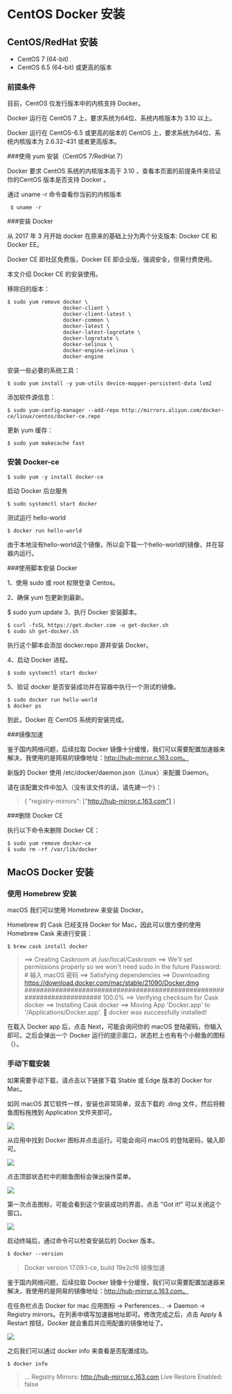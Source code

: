 
# CentOS Docker 安装
## CentOS/RedHat  安装

- CentOS 7 (64-bit)
- CentOS 6.5 (64-bit) 或更高的版本

### 前提条件

目前，CentOS 仅发行版本中的内核支持 Docker。

Docker 运行在 CentOS 7 上，要求系统为64位、系统内核版本为 3.10 以上。

Docker 运行在 CentOS-6.5 或更高的版本的 CentOS 上，要求系统为64位、系统内核版本为 2.6.32-431 或者更高版本。

###使用 yum 安装（CentOS 7/RedHat 7）

Docker 要求 CentOS 系统的内核版本高于 3.10 ，查看本页面的前提条件来验证你的CentOS 版本是否支持 Docker 。

通过 uname -r 命令查看你当前的内核版本

     $ uname -r 
     
###安装 Docker

从 2017 年 3 月开始 docker 在原来的基础上分为两个分支版本: Docker CE 和 Docker EE。

Docker CE 即社区免费版，Docker EE 即企业版，强调安全，但需付费使用。

本文介绍 Docker CE 的安装使用。

移除旧的版本：

    $ sudo yum remove docker \
                      docker-client \
                      docker-client-latest \
                      docker-common \
                      docker-latest \
                      docker-latest-logrotate \
                      docker-logrotate \
                      docker-selinux \
                      docker-engine-selinux \
                      docker-engine
安装一些必要的系统工具：

    $ sudo yum install -y yum-utils device-mapper-persistent-data lvm2
添加软件源信息：

    $ sudo yum-config-manager --add-repo http://mirrors.aliyun.com/docker-ce/linux/centos/docker-ce.repo
更新 yum 缓存：

    $ sudo yum makecache fast

### 安装 Docker-ce

    $ sudo yum -y install docker-ce
启动 Docker 后台服务

    $ sudo systemctl start docker
测试运行 hello-world

    $ docker run hello-world


由于本地没有hello-world这个镜像，所以会下载一个hello-world的镜像，并在容器内运行。

###使用脚本安装 Docker

1、使用 sudo 或 root 权限登录 Centos。

2、确保 yum 包更新到最新。

$ sudo yum update
3、执行 Docker 安装脚本。

    $ curl -fsSL https://get.docker.com -o get-docker.sh
    $ sudo sh get-docker.sh
执行这个脚本会添加 docker.repo 源并安装 Docker。

4、启动 Docker 进程。

    $ sudo systemctl start docker
5、验证 docker 是否安装成功并在容器中执行一个测试的镜像。

    $ sudo docker run hello-world
    $ docker ps
到此，Docker 在 CentOS 系统的安装完成。

###镜像加速

鉴于国内网络问题，后续拉取 Docker 镜像十分缓慢，我们可以需要配置加速器来解决，我使用的是网易的镜像地址：http://hub-mirror.c.163.com。

新版的 Docker 使用 /etc/docker/daemon.json（Linux）来配置 Daemon。

请在该配置文件中加入（没有该文件的话，请先建一个）：

>{
  "registry-mirrors": ["http://hub-mirror.c.163.com"]
}

###删除 Docker CE

执行以下命令来删除 Docker CE：

    $ sudo yum remove docker-ce
    $ sudo rm -rf /var/lib/docker
    




## MacOS Docker 安装
### 使用 Homebrew 安装

macOS 我们可以使用 Homebrew 来安装 Docker。

Homebrew 的 Cask 已经支持 Docker for Mac，因此可以很方便的使用 Homebrew Cask 来进行安装：

    $ brew cask install docker

> ==> Creating Caskroom at /usr/local/Caskroom
==> We'll set permissions properly so we won't need sudo in the future
Password:          # 输入 macOS 密码
==> Satisfying dependencies
==> Downloading https://download.docker.com/mac/stable/21090/Docker.dmg
######################################################################## 100.0%
==> Verifying checksum for Cask docker
==> Installing Cask docker
==> Moving App 'Docker.app' to '/Applications/Docker.app'.
&#x1f37a;  docker was successfully installed!

在载入 Docker app 后，点击 Next，可能会询问你的 macOS 登陆密码，你输入即可。之后会弹出一个 Docker 运行的提示窗口，状态栏上也有有个小鲸鱼的图标（）。


### 手动下载安装

如果需要手动下载，请点击以下链接下载 Stable 或 Edge 版本的 Docker for Mac。

如同 macOS 其它软件一样，安装也非常简单，双击下载的 .dmg 文件，然后将鲸鱼图标拖拽到 Application 文件夹即可。

![](media/15740448099033.png)

从应用中找到 Docker 图标并点击运行。可能会询问 macOS 的登陆密码，输入即可。

![](media/15740448242212.png)


点击顶部状态栏中的鲸鱼图标会弹出操作菜单。

![](media/15740448394923.png)


第一次点击图标，可能会看到这个安装成功的界面，点击 "Got it!" 可以关闭这个窗口。

![](media/15740448475966.png)


启动终端后，通过命令可以检查安装后的 Docker 版本。

    $ docker --version
> Docker version 17.09.1-ce, build 19e2cf6
镜像加速

鉴于国内网络问题，后续拉取 Docker 镜像十分缓慢，我们可以需要配置加速器来解决，我使用的是网易的镜像地址：http://hub-mirror.c.163.com。

在任务栏点击 Docker for mac 应用图标 -> Perferences... -> Daemon -> Registry mirrors。在列表中填写加速器地址即可。修改完成之后，点击 Apply & Restart 按钮，Docker 就会重启并应用配置的镜像地址了。

![](media/15740448619204.png)


之后我们可以通过 docker info 来查看是否配置成功。

    $ docker info
> ...
Registry Mirrors:
 http://hub-mirror.c.163.com
Live Restore Enabled: false

